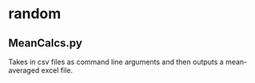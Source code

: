 # random

## MeanCalcs.py
Takes in csv files as command line arguments and then outputs a mean-averaged excel file. 
